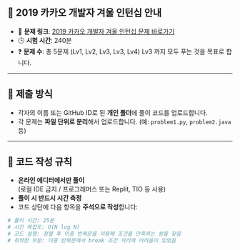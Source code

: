 ## 🧪 2019 카카오 개발자 겨울 인턴십 안내

- 📎 **문제 링크**: [2019 카카오 개발자 겨울 인턴십 문제 바로가기](https://school.programmers.co.kr/learn/challenges?order=recent&page=1&partIds=17931)
- 🕒 **시험 시간**: 240분
- ❓ **문제 수**: 총 5문제 (Lv1, Lv2, Lv3, Lv3, Lv4) Lv3 까지 모두 푸는 것을 목표로 합니다.

---

## 📁 제출 방식

- 각자의 이름 또는 GitHub ID로 된 **개인 폴더**에 풀이 코드를 업로드합니다.
- 각 문제는 **파일 단위로 분리**해서 업로드합니다. (예: `problem1.py`, `problem2.java` 등)

---

## 📝 코드 작성 규칙

- **온라인 에디터에서만 풀이**  
  (로컬 IDE 금지 / 프로그래머스 또는 Replit, TIO 등 사용)
- **풀이 시 반드시 시간 측정**
- 코드 상단에 다음 항목을 **주석으로 작성**합니다:

```python
# 풀이 시간: 25분
# 시간 복잡도: O(N log N)
# 코드 설명: 정렬 후 이중 반복문을 이용해 조건을 만족하는 쌍을 찾음
# 취약한 부분: 이중 반복문에서 break 조건 처리에 어려움이 있었음
